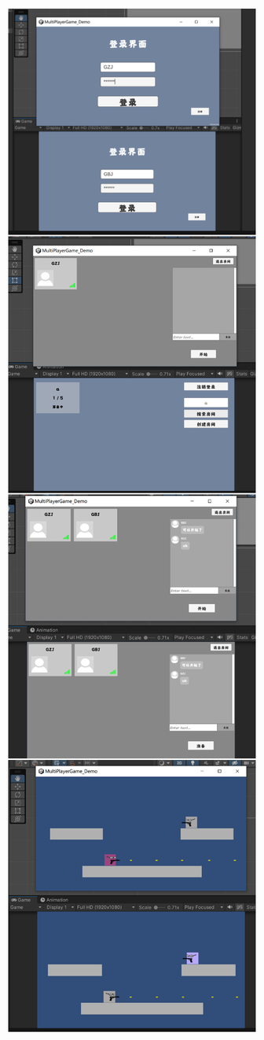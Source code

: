 ![image](https://github.com/ahiwjhb/MutiPlayerGame_Client/blob/master/src/01.png)
![image](https://github.com/ahiwjhb/MutiPlayerGame_Client/blob/master/src/02.png)
![image](https://github.com/ahiwjhb/MutiPlayerGame_Client/blob/master/src/03.png)
![image](https://github.com/ahiwjhb/MutiPlayerGame_Client/blob/master/src/04.png)